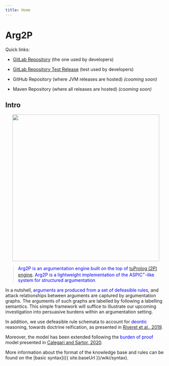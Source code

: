 ```yaml
---
title: Home
---
```


# Arg2P

Quick links:

- [GitLab Repository](https://gitlab.com/pika-lab/argumentation/arg2p) (the one used by developers)
- [GitLab Repository Test Release](https://gitlab.com/pika-lab/argumentation/arg2p/-/releases) (test used by developers)

- GitHub Repository (where JVM releases are hosted) _(cooming soon)_
- Maven Repository (where all releases are hosted) _(cooming soon)_

## Intro

<!--- ![Arg2P Logo][logo] --->

<!--- [logo]: {{ 'assets/media/logo-Arg2P.png'|asset|scale(0.65)  }} --->

<p align="center">
  <img width="460" src={{ 'assets/media/logo-Arg2P.png'|asset|scale(0.65)  }}>
</p>



> <span style="color: blue">Arg2P is an argumentation engine built on the top of [tuProlog (2P) engine](http://pika-lab.gitlab.io/tuprolog/2p-in-kotlin/). Arg2P is a lightweight implementation of the ASPIC<sup>+</sup>-like system for structured  argumentation</span>. 

In a nutshell, <span style="color: blue">arguments are produced from a set of defeasible rules</span>, and attack relationships between arguments are captured by argumentation graphs. The arguments of such graphs are labelled by following a labelling semantics. This simple framework will suffice to illustrate our upcoming investigation into persuasive burdens within an argumentation setting. 

In addition, we use defeasible rule schemata to account for <span style="color: blue">deontic</span> reasoning, towards doctrine reification, as presented in [Riveret et al., 2019](https://www.researchgate.net/publication/335754554_A_Deontic_Argumentation_Framework_Towards_Doctrine_Reification).

Moreover, the model has been extended following the <span style="color: blue">burden of proof</span> model presented in [Calegari and Sartor, 2020](https://www.overleaf.com/read/nqyzhycmjmst).

More information about the format of the knowledge base and rules can be found on the [basic syntax]({{ site.baseUrl }}/wiki/syntax).